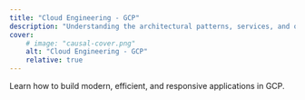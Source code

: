 ```yaml
---
title: "Cloud Engineering - GCP"
description: "Understanding the architectural patterns, services, and offerings of Google Cloud Platform (GCP) plus the implementation and deployment of the services for building modern cloud native applications."
cover:
    # image: "causal-cover.png"
    alt: "Cloud Engineering - GCP"
    relative: true
---
```


Learn how to build modern, efficient, and responsive applications in GCP.
